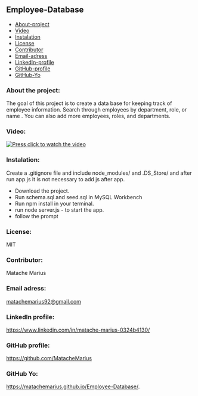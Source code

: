 ## Employee-Database

* [About-project](#Description)
* [Video](#Video)
* [Instalation](#Instalation)
* [License](#License)
* [Contributor](#Contributor)
* [Email-adress](#Email)
* [LinkedIn-profile](#LinkedIn-profile)
* [GitHub-profile](#GitHub-profile)
* [GitHub-Yo](#GitHub-Yo)


   
### About the project:
The goal of this project is to create a data base for keeping track of employee information. Search through employees by department, role, or name . You can also add more employees, roles, and departments.

### Video:
[![Press click to watch the video](https://yt-embed.herokuapp.com/embed?v=tu2VYQrYMF0&ab)](https://www.youtube.com/watch?v=tu2VYQrYMF0&ab_channel=pokerchampion)


### Instalation:
Create a .gitignore file and include node_modules/ and .DS_Store/ and after run app.js it is not necessary to add js after app.
* Download the project.
* Run schema.sql and seed.sql in MySQL Workbench
* Run npm install  in your terminal.
* run node server.js - to start the app.
* follow the prompt

### License:
MIT

### Contributor:
Matache Marius

### Email adress:
matachemarius92@gmail.com

### LinkedIn profile:
https://www.linkedin.com/in/matache-marius-0324b4130/

### GitHub profile:
https://github.com/MatacheMarius

### GitHub Yo:
https://matachemarius.github.io/Employee-Database/.
